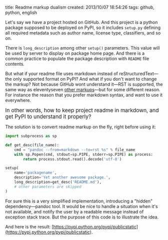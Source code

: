 title: Readme markup dualism
created: 2013/10/07 18:54:26
tags: github, python, english

Let's say we have a project hosted on GitHub. And this project is a python package supposed to be deployed on PyPI, so it includes `setup.py` defining all required metadata such as author name, license type, classifiers, and so on.

There is `long_description` among other `setup()` parameters. This value will be used by server to display on package home page. And there is a common practice to populate the package description with `README` file contents.

But what if your readme file uses markdown instead of reStructuredText—the only supported format on PyPI? And what if you don't want to change the markup? Not because GitHub wont understand it—RST is supported, the same way as eleventyseven [other markups](https://github.com/github/markup)—but for some different reason. For instance the reason that you prefer markdown syntax, and want to use it everywhere.

<big>In other words, how to keep project readme in markdown, and get PyPI to understand it properly?</big>

The solution is to convert readme markup on the fly, right before using it:

``` python
import subprocess as sp

def get_desc(file_name):
    cmd = "pandoc --from=markdown --to=rst %s" % file_name
    with sp.Popen(cmd, stdout=sp.PIPE, stderr=sp.PIPE) as process:
        return process.stdout.read().decode('utf-8')

setup(
    name='packagename',
    description='Yet another awesome package.',
    long_description=get_desc('README.md'),
    # other parameters are skipped
)
```

For sure this is a very simplified implementation, introducing a "hidden" dependency—pandoc tool. It would be nice to handle a situation when it's not available, and notify the user by a readable message instead of exception stack trace. But the purpose of this code is to illustrate the idea.

And here is the result: [https://pypi.python.org/pypi/publicstatic](https://pypi.python.org/pypi/publicstatic).
